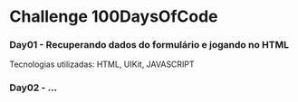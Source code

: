 # Challenge 100DaysOfCode

### Day01 - Recuperando dados do formulário e jogando no HTML
Tecnologias utilizadas: HTML, UIKit, JAVASCRIPT

### Day02 - ...
